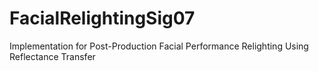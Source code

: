 # FacialRelightingSig07
Implementation for Post-Production Facial Performance Relighting Using Reflectance Transfer
